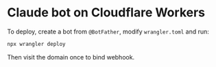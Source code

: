 # Claude bot on Cloudflare Workers

To deploy, create a bot from `@BotFather`, modify `wrangler.toml` and run:

```bash
npx wrangler deploy
```

Then visit the domain once to bind webhook.
